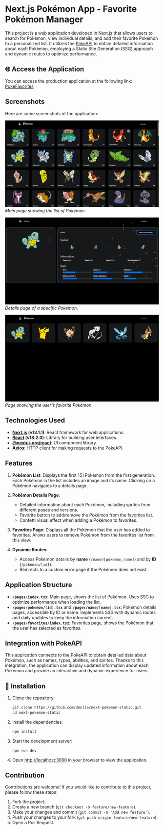 # Next.js Pokémon App - Favorite Pokémon Manager

This project is a web application developed in Next.js that allows users to search for Pokémon, view individual details, and add their favorite Pokémon to a personalized list. It utilizes the [PokeAPI](https://pokeapi.co/) to obtain detailed information about each Pokémon, employing a Static Site Generation (SSG) approach and dynamic routes to optimize performance.

## 🌐 Access the Application

You can access the production application at the following link: [PokeFavorites](https://pokefavorites.vercel.app/)

## Screenshots

Here are some screenshots of the application:

![Pokémon List](screenshots/pokemon_list.png)  
_Main page showing the list of Pokémon._

![Pokémon Details](screenshots/pokemon_details.png)  
_Details page of a specific Pokémon._

![Favorites Page](screenshots/favorite_page.png)  
_Page showing the user's favorite Pokémon._

## Technologies Used

- **[Next.js](https://nextjs.org/) (v13.1.1)**: React framework for web applications.
- **[React](https://reactjs.org/) (v18.2.0)**: Library for building user interfaces.
- **[@nextui-org/react](https://nextui.org/)**: UI component library.
- **[Axios](https://axios-http.com/)**: HTTP client for making requests to the PokeAPI.

## Features

1. **Pokémon List**: Displays the first 151 Pokémon from the first generation. Each Pokémon in the list includes an image and its name. Clicking on a Pokémon navigates to a details page.

2. **Pokémon Details Page**:

   - Detailed information about each Pokémon, including sprites from different poses and versions.
   - Favorite button to add/remove the Pokémon from the favorites list.
   - Confetti visual effect when adding a Pokémon to favorites.

3. **Favorites Page**: Displays all the Pokémon that the user has added to favorites. Allows users to remove Pokémon from the favorites list from this view.

4. **Dynamic Routes**:
   - Access Pokémon details by **name** (`/name/[pokemon_name]`) and by **ID** (`/pokemon/[id]`).
   - Redirects to a custom error page if the Pokémon does not exist.

## Application Structure

- **`/pages/index.tsx`**: Main page, shows the list of Pokémon. Uses SSG to optimize performance when loading the list.
- **`/pages/pokemon/[id].tsx`** and **`/pages/name/[name].tsx`**: Pokémon details pages, accessible by ID or name. Implements SSG with dynamic routes and daily updates to keep the information current.
- **`/pages/favorites/index.tsx`**: Favorites page, shows the Pokémon that the user has selected as favorites.

## Integration with PokeAPI

This application connects to the PokeAPI to obtain detailed data about Pokémon, such as names, types, abilities, and sprites. Thanks to this integration, the application can display updated information about each Pokémon and provide an interactive and dynamic experience for users.

## 🚀 Installation

1. Clone the repository:

   ```bash
   git clone https://github.com/Jonlle/next-pokemon-static.git
   cd next-pokemon-static
   ```

2. Install the dependencies:

   ```bash
   npm install
   ```

3. Start the development server:

   ```bash
   npm run dev
   ```

4. Open [http://localhost:3000](http://localhost:3000) in your browser to view the application.

## Contribution

Contributions are welcome! If you would like to contribute to this project, please follow these steps:

1. Fork the project.
2. Create a new branch (`git checkout -b feature/new-feature`).
3. Make your changes and commit (`git commit -m 'Add new feature'`).
4. Push your changes to your fork (`git push origin feature/new-feature`).
5. Open a Pull Request.
